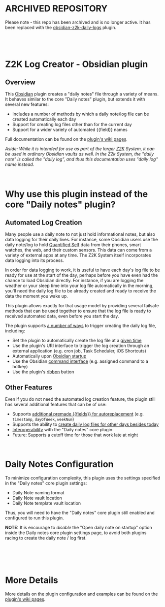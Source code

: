
# ARCHIVED REPOSITORY
Please note - this repo has been archived and is no longer active. It has been replaced with the [obsidian-z2k-daily-logs](https://github.com/z2k-gwp/obsidian-z2k-daily-logs) plugin.

&nbsp;
&nbsp;
&nbsp;
&nbsp;
&nbsp;
&nbsp;
&nbsp;
---







# Z2K Log Creator - Obsidian plugin

## Overview
This [Obsidian](https//obsidian.md) plugin creates a "daily notes" file through a variety of means. It behaves similar to the core "Daily notes" plugin, but extends it with several new features:

- Includes a number of methods by which a daily note/log file can be created automatically each day
- Support for creating log files other than for the current day
- Support for a wider variety of automated {{field}} names

Full documentation can be found on the [plugin's wiki pages](https://github.com/z2k-gwp/obsidian-z2k-log-creator/wiki).

*Aside: While it is intended for use as part of the larger [Z2K](https://z2k.dev) System, it can be used in ordinary Obsidian vaults as well. In the Z2k System, the "daily note" is called the "daily log", and thus this documentation uses "daily log" name instead.*

&nbsp;
# Why use this plugin instead of the core "Daily notes" plugin?

## **Automated Log Creation**
Many people use a daily note to not just hold informational notes, but also data logging for their daily lives. For instance, some Obsidian users use the daily note/log to hold [Quantified Self](https://en.wikipedia.org/wiki/Quantified_self) data from their phones, smart watches, the web, and their custom sensors. This data can come from a variety of external apps at any time. The Z2K System itself incorporates data logging into its process.

In order for data logging to work, it is useful to have each day's log file to be ready for use at the start of the day, perhaps before you have even had the chance to load Obsidian directly. For instance, if you are logging the weather or your sleep time into your log file automatically in the morning, you'll need the daily log file to be already created and ready to receive the data the moment you wake up. 

This plugin allows exactly for that usage model by providing several failsafe methods that can be used together to ensure that the log file is ready to received automated data, even before you start the day.

The plugin supports [a number of ways](https://github.com/z2k-gwp/obsidian-z2k-log-creator/wiki/Sample-Log-Creation-Triggers) to trigger creating the daily log file, including: 
- Set the plugin to automatically create the log file at a [given time](https://github.com/z2k-gwp/obsidian-z2k-log-creator/wiki/Time-Trigger)
- Use the plugin's URI interface to trigger the log creation through an external application (e.g. cron job, Task Scheduler, iOS Shortcuts)
- Automatically upon [Obsidian startup](https://github.com/z2k-gwp/obsidian-z2k-log-creator/wiki/Startup-Trigger)
- Use the Obsidian [command interface](https://github.com/z2k-gwp/obsidian-z2k-log-creator/wiki/Command-Trigger) (e.g. assigned command to a hotkey)
- Use the plugin's [ribbon](https://github.com/z2k-gwp/obsidian-z2k-log-creator/wiki/Ribbon-Trigger) button

## **Other Features**
Even if you do not need the automated log creation feature, the plugin still has several additional features that can be of use:
- Supports [additional premade {{fields}} for autoreplacement](https://github.com/z2k-gwp/obsidian-z2k-log-creator/wiki/Automated-Field-Replacements) (e.g. `timestamp`, `dayOfWeek`, `weekNum`)
- Supports the ability to [create daily log files for other days besides today](https://github.com/z2k-gwp/obsidian-z2k-log-creator/wiki/Creating-Past-Log-Files)
- [Interoperability](https://github.com/z2k-gwp/obsidian-z2k-log-creator/wiki/Interoperability-with-the-Daily-Notes-core-plugin) with the "Daily notes" core plugin
- Future: Supports a cutoff time for those that work late at night


&nbsp;
# Daily Notes Configuration
To minimize configuration complexity, this plugin uses the settings specified in the "Daily notes" core plugin settings:

- Daily Note naming format
- Daily Note vault location
- Daily Note template vault location

Thus, you will need to have the "Daily notes" core plugin still enabled and configured to run this plugin. 

**NOTE:** It is encourage to *disable* the "Open daily note on startup" option inside the Daily notes core plugin settings page, to avoid both plugins racing to create the daily note / log first.


&nbsp;
=======
# More Details
More details on the plugin configuration and examples can be found on the [plugin's wiki pages](https://github.com/z2k-gwp/obsidian-z2k-log-creator/wiki).

